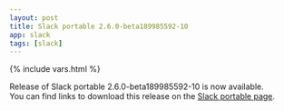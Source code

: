 ```yaml
---
layout: post
title: Slack portable 2.6.0-beta189985592-10
app: slack
tags: [slack]
---
```

{% include vars.html %}

Release of Slack portable 2.6.0-beta189985592-10 is now available.<br />
You can find links to download this release on the [Slack portable page](/app/slack-portable).